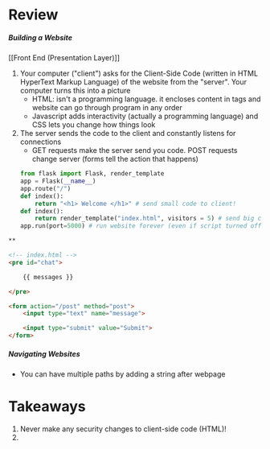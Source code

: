 # Review 
##### Building a Website
[[Front End (Presentation Layer)]]
1. Your computer ("client") asks for the Client-Side Code (written in HTML HyperText Markup Language) of the website from the "server". Your computer turns this into a picture 
	- HTML: isn't a programming language. it encloses content in tags and website can go through program in any order
	- Javascript adds interactivity (actually a programming language) and CSS lets you change how things look
2. The server sends the code to the client and constantly listens for connections 
	- GET requests make the server send you code. POST requests change server (forms tell the action that happens)
	```python
	from flask import Flask, render_template
	app = Flask(__name__)
	app.route("/")
	def index():
		return "<h1> Welcome </h1>" # send small code to client!
	def index():
		return render_template("index.html", visitors = 5) # send big code to client! 
	app.run(port=5000) # run website forever (even if script turned off)
	```

```HTML
**

<!-- index.html -->
<pre id="chat">

    {{ messages }}

</pre>

<form action="/post" method="post">
    <input type="text" name="message">

    <input type="submit" value="Submit">
</form>
```
##### Navigating Websites
- You can have multiple paths by adding a string after webpage
# Takeaways
1. Never make any security changes to client-side code (HTML)!
2. 

